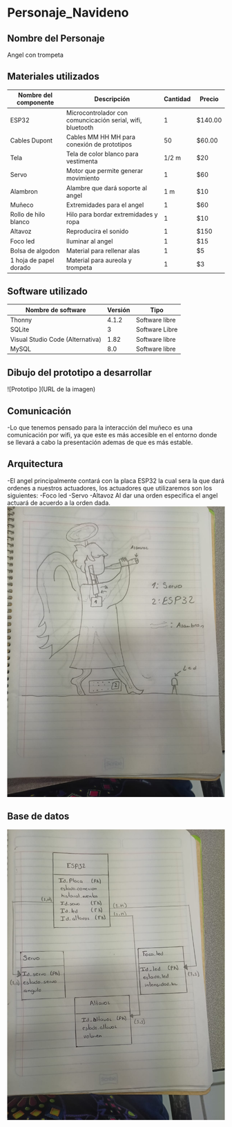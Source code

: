 # Personaje_Navideno

## Nombre del Personaje
Angel con trompeta

## Materiales utilizados
|Nombre del componente | Descripción | Cantidad | Precio |
| - | - | - | - | 
|ESP32|Microcontrolador con comuncicación serial, wifi, bluetooth|1|$140.00|
|Cables Dupont|Cables MM HH MH para conexión de prototipos|50|$60.00|
|Tela|Tela de color blanco para vestimenta|1/2 m|$20|
|Servo|Motor que permite generar movimiento|1|$60|
|Alambron|Alambre que dará soporte al angel|1 m|$10|
|Muñeco|Extremidades para el angel|1|$60|
|Rollo de hilo blanco|Hilo para bordar extremidades y ropa|1|$10|
|Altavoz|Reproducira el sonido|1|$150|
|Foco led|Iluminar al angel|1|$15|
|Bolsa de algodon|Material para rellenar alas|1|$5|
|1 hoja de papel dorado|Material para aureola y trompeta|1|$3|



## Software utilizado
|Nombre de software|Versión|Tipo|
|-|-|-|
|Thonny|4.1.2|Software libre|
|SQLite|3|Software Libre|
|Visual Studio Code (Alternativa)|1.82|Software libre|
|MySQL|8.0|Software libre|

## Dibujo del prototipo a desarrollar
![Prototipo ](URL de la imagen)


## Comunicación
-Lo que tenemos pensado para la interacción del muñeco es una comunicación por wifi, ya que este es más accesible en el entorno donde se llevará a cabo la presentación ademas de que es más estable.

## Arquitectura
-El angel principalmente contará con la placa ESP32 la cual sera la que dará ordenes a nuestros actuadores, los actuadores que utilizaremos son los siguientes:
-Foco led
-Servo
-Altavoz
Al dar una orden especifica el angel actuará de acuerdo a la orden dada.
![Arquitectura de angel](https://github.com/Alejandrox666/Personaje_Navideno/blob/main/WhatsApp%20Image%202023-09-28%20at%205.13.07%20PM.jpeg)

## Base de datos
![Base de datos ](https://github.com/Alejandrox666/Personaje_Navideno/blob/main/WhatsApp%20Image%202023-09-28%20at%205.13.08%20PM.jpeg)

